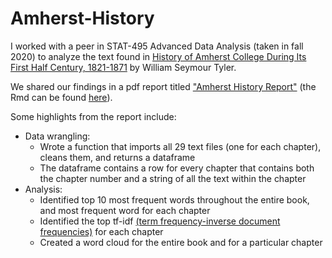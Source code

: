 # Amherst-History

I worked with a peer in STAT-495 Advanced Data Analysis (taken in fall 2020) to analyze the text found in [History of Amherst College During Its First Half Century, 1821-1871](https://archive.org/details/historyofamherst00tyleiala/page/14/mode/2up) by William Seymour Tyler.

We shared our findings in a pdf report titled ["Amherst History Report"](https://github.com/nfrontero20/amherst-history/blob/master/report/report.pdf) (the Rmd can be found [here](https://github.com/nfrontero20/amherst-history/blob/master/report/report.Rmd)).

Some highlights from the report include: 

  - Data wrangling:
    - Wrote a function that imports all 29 text files (one for each chapter), cleans them, and returns a dataframe
    - The dataframe contains a row for every chapter that contains both the chapter number and a string of all the text within the chapter
  - Analysis: 
    - Identified top 10 most frequent words throughout the entire book, and most frequent word for each chapter
    - Identified the top tf-idf [(term frequency-inverse document frequencies)](https://en.wikipedia.org/wiki/Tf%E2%80%93idf) for each chapter
    - Created a word cloud for the entire book and for a particular chapter
